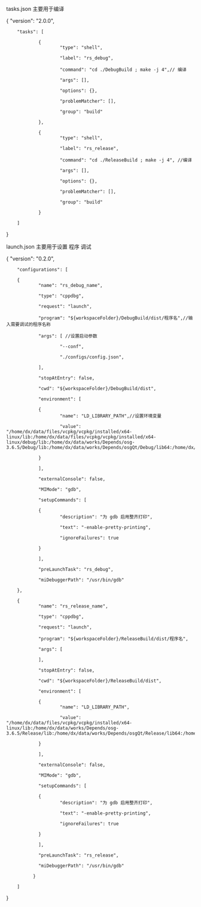 tasks.json 主要用于编译

{
        "version": "2.0.0",

        "tasks": [

                {
                        "type": "shell",

                        "label": "rs_debug",

                        "command": "cd ./DebugBuild ; make -j 4",// 编译

                        "args": [],

                        "options": {},

                        "problemMatcher": [],

                        "group": "build"

                },

                {
                        "type": "shell",

                        "label": "rs_release",

                        "command": "cd ./ReleaseBuild ; make -j 4", //编译

                        "args": [],

                        "options": {},

                        "problemMatcher": [],

                        "group": "build"

                }

        ]

}

launch.json 主要用于设置 程序 调试

{
        "version": "0.2.0",

        "configurations": [

        {
                "name": "rs_debug_name",

                "type": "cppdbg",

                "request": "launch",

                "program": "${workspaceFolder}/DebugBuild/dist/程序名",//输入需要调试的程序名称

                "args": [ //设置启动参数

                        "--conf",

                        "./configs/config.json",

                ],

                "stopAtEntry": false,

                "cwd": "${workspaceFolder}/DebugBuild/dist",

                "environment": [

                {
                        "name": "LD_LIBRARY_PATH",//设置环境变量

                        "value": "/home/dx/data/files/vcpkg/vcpkg/installed/x64-linux/lib:/home/dx/data/files/vcpkg/vcpkg/installed/x64-linux/debug/lib:/home/dx/data/works/Depends/osg-3.6.5/Debug/lib:/home/dx/data/works/Depends/osgQt/Debug/lib64:/home/dx/software/qt/5.9.7/gcc_64/lib:/home/dx/data/works/Depends/osgearth/Debug/lib64:/home/dx/data/works/Depends/grpc/lib",

                }

                ],

                "externalConsole": false,

                "MIMode": "gdb",

                "setupCommands": [

                {
                        "description": "为 gdb 启用整齐打印",

                        "text": "-enable-pretty-printing",

                        "ignoreFailures": true

                }

                ],

                "preLaunchTask": "rs_debug",

                "miDebuggerPath": "/usr/bin/gdb"

        },

        {
                "name": "rs_release_name",

                "type": "cppdbg",

                "request": "launch",

                "program": "${workspaceFolder}/ReleaseBuild/dist/程序名",

                "args": [

                ],

                "stopAtEntry": false,

                "cwd": "${workspaceFolder}/ReleaseBuild/dist",

                "environment": [

                {
                        "name": "LD_LIBRARY_PATH",

                        "value": "/home/dx/data/files/vcpkg/vcpkg/installed/x64-linux/lib:/home/dx/data/works/Depends/osg-3.6.5/Release/lib:/home/dx/data/works/Depends/osgQt/Release/lib64:/home/dx/software/qt/5.9.7/gcc_64/lib:/home/dx/data/works//Depends/osgearth/Release/lib64:/home/dx/data/works//Depends/grpc/lib",

                }

                ],

                "externalConsole": false,

                "MIMode": "gdb",

                "setupCommands": [

                {
                        "description": "为 gdb 启用整齐打印",

                        "text": "-enable-pretty-printing",

                        "ignoreFailures": true

                }

                ],

                "preLaunchTask": "rs_release",

                "miDebuggerPath": "/usr/bin/gdb"

              }

        ]

}

